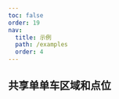 ```yaml
---
toc: false
order: 19
nav:
  title: 示例
  path: /examples
  order: 4
---
```


## 共享单单车区域和点位

<code src= './shareBike/index.tsx' compact="true" defaultShowCode></code>
